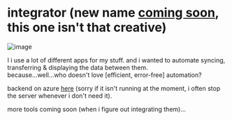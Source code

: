 # integrator (new name [coming soon](https://github.com/theologicalphysicist/integrator/issues/38), this one isn't that creative)

![image](https://user-images.githubusercontent.com/62276646/228714726-cf545c44-cd71-414b-aa45-6aa90a36ea51.png)

I
i use a lot of different apps for my stuff. and i wanted to automate syncing, transferring & displaying the data between them.
<br>
because...well...who doesn't love [efficient, error-free] automation?

backend on azure [here](https://integrator-backend.azurewebsites.net/) (sorry if it isn't running at the moment, i often stop the server whenever i don't need it).

more tools coming soon (when i figure out integrating them)...
